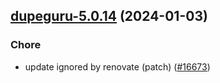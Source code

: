 

## [dupeguru-5.0.14](https://github.com/truecharts/charts/compare/dupeguru-5.0.13...dupeguru-5.0.14) (2024-01-03)

### Chore



- update ignored by renovate (patch) ([#16673](https://github.com/truecharts/charts/issues/16673))